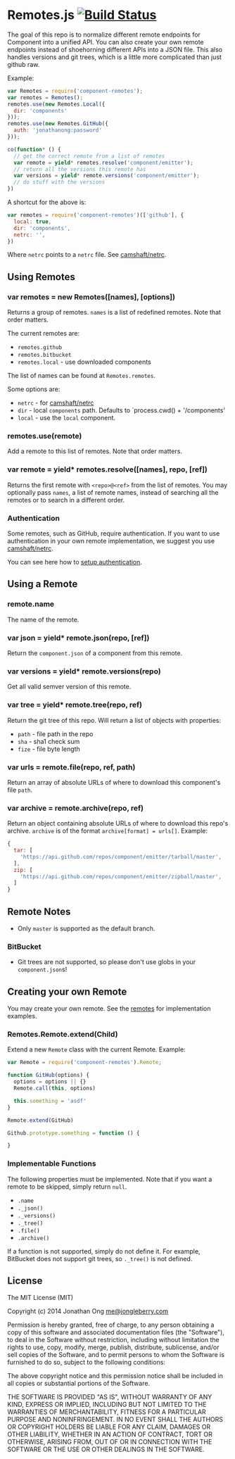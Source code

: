 # Remotes.js [![Build Status](https://travis-ci.org/componentjs/remotes.js.png)](https://travis-ci.org/componentjs/remotes.js)

The goal of this repo is to normalize different remote endpoints for Component into a unified API.
You can also create your own remote endpoints instead of shoehorning different APIs into a JSON file.
This also handles versions and git trees, which is a little more complicated than just github raw.

Example:

```js
var Remotes = require('component-remotes');
var remotes = Remotes();
remotes.use(new Remotes.Local({
  dir: 'components'
}));
remotes.use(new Remotes.GitHub({
  auth: 'jonathanong:password'
}));

co(function* () {
  // get the correct remote from a list of remotes
  var remote = yield* remotes.resolve('component/emitter');
  // return all the versions this remote has
  var versions = yield* remote.versions('component/emitter');
  // do stuff with the versions
})
```

A shortcut for the above is:

```js
var remotes = require('component-remotes')(['github'], {
  local: true,
  dir: 'components',
  netrc: '',
})
```

Where `netrc` points to a `netrc` file. See [camshaft/netrc](https://github.com/camshaft/netrc).

## Using Remotes

### var remotes = new Remotes([names], [options])

Returns a group of remotes. `names` is a list of redefined remotes. Note that order matters.

The current remotes are:

- `remotes.github`
- `remotes.bitbucket`
- `remotes.local` - use downloaded components

The list of names can be found at `Remotes.remotes`.

Some options are:

- `netrc` - for [camshaft/netrc](https://github.com/camshaft/netrc)
- `dir` - local `components` path. Defaults to `process.cwd() + '/components'
- `local` - use the `local` component.

### remotes.use(remote)

Add a remote to this list of remotes. Note that order matters.

### var remote = yield* remotes.resolve([names], repo, [ref])

Returns the first remote with `<repo>@<ref>` from the list of remotes. You may optionally pass `names`, a list of remote names, instead of searching all the remotes or to search in a different order.

### Authentication

Some remotes, such as GitHub, require authentication. If you want to use authentication in your own remote implementation, we suggest you use [camshaft/netrc](https://github.com/camshaft/netrc).

You can see here how to [setup authentication](https://github.com/componentjs/guide/blob/master/changelogs/1.0.0.md#required-authentication).

## Using a Remote

### remote.name

The name of the remote.

### var json = yield* remote.json(repo, [ref])

Return the `component.json` of a component from this remote.

### var versions = yield* remote.versions(repo)

Get all valid semver version of this remote.

### var tree = yield* remote.tree(repo, ref)

Return the git tree of this repo. Will return a list of objects with properties:

- `path` - file path in the repo
- `sha` - sha1 check sum
- `fize` - file byte length

### var urls = remote.file(repo, ref, path)

Return an array of absolute URLs of where to download this component's file `path`.

### var archive = remote.archive(repo, ref)

Return an object containing absolute URLs of where to download this repo's archive. `archive` is of the format `archive[format] = urls[]`. Example:

```js
{
  tar: [
    'https://api.github.com/repos/component/emitter/tarball/master',
  ],
  zip: [
    'https://api.github.com/repos/component/emitter/zipball/master',
  ]
}
```

## Remote Notes

- Only `master` is supported as the default branch.

### BitBucket

- Git trees are not supported, so please don't use globs in your `component.json`s!

## Creating your own Remote

You may create your own remote. See the [remotes](https://github.com/component/remotes.js/tree/master/lib/remotes/github.js) for implementation examples.

### Remotes.Remote.extend(Child)

Extend a new `Remote` class with the current Remote. Example:

```js
var Remote = require('component-remotes').Remote;

function GitHub(options) {
  options = options || {}
  Remote.call(this, options)

  this.something = 'asdf'
}

Remote.extend(GitHub)

Github.prototype.something = function () {

}
```

### Implementable Functions

The following properties must be implemented. Note that if you want a remote to be skipped, simply return `null`.

- `.name`
- `._json()`
- `._versions()`
- `._tree()`
- `.file()`
- `.archive()`

If a function is not supported, simply do not define it.
For example, BitBucket does not support git trees, so `._tree()` is not defined.

## License

The MIT License (MIT)

Copyright (c) 2014 Jonathan Ong me@jongleberry.com

Permission is hereby granted, free of charge, to any person obtaining a copy
of this software and associated documentation files (the "Software"), to deal
in the Software without restriction, including without limitation the rights
to use, copy, modify, merge, publish, distribute, sublicense, and/or sell
copies of the Software, and to permit persons to whom the Software is
furnished to do so, subject to the following conditions:

The above copyright notice and this permission notice shall be included in
all copies or substantial portions of the Software.

THE SOFTWARE IS PROVIDED "AS IS", WITHOUT WARRANTY OF ANY KIND, EXPRESS OR
IMPLIED, INCLUDING BUT NOT LIMITED TO THE WARRANTIES OF MERCHANTABILITY,
FITNESS FOR A PARTICULAR PURPOSE AND NONINFRINGEMENT. IN NO EVENT SHALL THE
AUTHORS OR COPYRIGHT HOLDERS BE LIABLE FOR ANY CLAIM, DAMAGES OR OTHER
LIABILITY, WHETHER IN AN ACTION OF CONTRACT, TORT OR OTHERWISE, ARISING FROM,
OUT OF OR IN CONNECTION WITH THE SOFTWARE OR THE USE OR OTHER DEALINGS IN
THE SOFTWARE.
